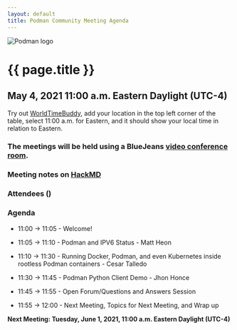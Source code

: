 ```yaml
---
layout: default
title: Podman Community Meeting Agenda
---
```


![Podman logo](/img/podman.svg)

# {{ page.title }}
## May 4, 2021 11:00 a.m. Eastern Daylight (UTC-4)

Try out [WorldTimeBuddy](https://www.worldtimebuddy.com/?pl=1&lid=5,0&h=5&date=5/4/2021%7C3&hf=1), add your location in the top left corner of the table,
select 11:00 a.m. for Eastern, and it should show your local time in relation to Eastern.

### The meetings will be held using a BlueJeans [video conference room](https://bluejeans.com/796412039).

### Meeting notes on [HackMD](https://hackmd.io/fc1zraYdS0-klJ2KJcfC7w)

### Attendees ()

### Agenda

* 11:00 -> 11:05 - Welcome! 

* 11:05 -> 11:10 - Podman and IPV6 Status - Matt Heon

* 11:10 -> 11:30 - Running Docker, Podman, and even Kubernetes inside rootless Podman containers - Cesar Talledo
 
* 11:30 -> 11:45 - Podman Python Client Demo - Jhon Honce
 
* 11:45 -> 11:55 - Open Forum/Questions and Answers Session

* 11:55 -> 12:00 - Next Meeting, Topics for Next Meeting, and Wrap up

**Next Meeting: Tuesday, June 1, 2021, 11:00 a.m. Eastern Daylight (UTC-4)**
